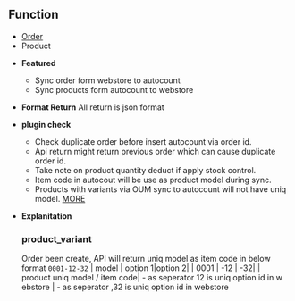 **Function**
----
- [Order](/order/sync_order.md)
- Product

* **Featured**

  * Sync order form webstore to autocount
  * Sync products form autocount to webstore

* **Format Return**
All return is json format

* **plugin check**
  - Check duplicate order before insert autocount via order id.
  - Api return might return previous order which can cause duplicate order id.
  - Take note on product quantity deduct if apply stock control.
  - Item code in autocout will be use as product model during sync.
  - Products with variants via OUM sync to autocount will not have uniq model. [MORE](#product_variant)


* **Explanitation**
  ### product_variant

  Order been create, API will return uniq model as item code in below format `0001-12-32` 
  | model | option 1|option 2|
  | 0001  | -12 | -32|
  | product uniq model / item code| - as seperator 12 is uniq option id in w ebstore | - as seperator ,32 is uniq option id in webstore


